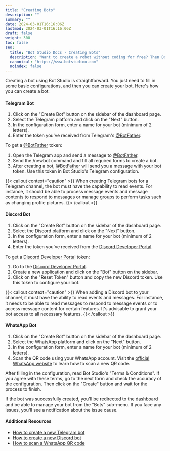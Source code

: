 ```yaml
---
title: "Creating Bots"
description: ""
summary: ""
date: 2024-03-01T16:16:06Z
lastmod: 2024-03-01T16:16:06Z
draft: false
weight: 300
toc: false
seo:
  title: "Bot Studio Docs - Creating Bots"
  description: "Want to create a robot without coding for free? Then Bot Studio is what you need. Click here to see how to create a robot for all platforms."
  canonical: "https://www.botstudioo.com"
  noindex: false
---
```


Creating a bot using Bot Studio is straightforward. You just need to fill in some basic configurations, and then you can create your bot. Here's how you can create a bot:

#### Telegram Bot

1. Click on the "Create Bot" button on the sidebar of the dashboard page.
2. Select the Telegram platform and click on the "Next" button.
3. In the configuration form, enter a name for your bot (minimum of 2 letters).
4. Enter the token you've received from Telegram's [@BotFather](https://t.me/BotFather).

To get a [@BotFather](https://t.me/BotFather) token:

1. Open the Telegram app and send a message to [@BotFather](https://t.me/BotFather).
2. Send the /newbot command and fill all required forms to create a bot.
3. After creating a bot, [@BotFather](https://t.me/BotFather) will send you a message with your bot token. Use this token in Bot Studio's Telegram configuration.

{{< callout context="caution" >}}
When creating Telegram bots for a Telegram channel, the bot must have the capability to read events. For instance, it should be able to process message events and message contents to respond to messages or manage groups to perform tasks such as changing profile pictures.
{{< /callout >}}

#### Discord Bot

1. Click on the "Create Bot" button on the sidebar of the dashboard page.
2. Select the Discord platform and click on the "Next" button.
3. In the configuration form, enter a name for your bot (minimum of 2 letters).
4. Enter the token you've received from the [Discord Developer Portal](https://discord.com/developers/applications).

To get a [Discord Developer Portal](https://discord.com/developers/applications) token:

1. Go to the [Discord Developer Portal](https://discord.com/developers/applications).
2. Create a new application and click on the "Bot" button on the sidebar.
3. Click on the "Reset Token" button and copy the new Discord token. Use this token to configure your bot.

{{< callout context="caution" >}}
When adding a Discord bot to your channel, it must have the ability to read events and messages. For instance, it needs to be able to read messages to respond to message events or to access message content for certain features. It's advisable to grant your bot access to all necessary features.
{{< /callout >}}

#### WhatsApp Bot

1. Click on the "Create Bot" button on the sidebar of the dashboard page.
2. Select the WhatsApp platform and click on the "Next" button.
3. In the configuration form, enter a name for your bot (minimum of 2 letters).
4. Scan the QR code using your WhatsApp account. Visit the [official WhatsApp website](https://faq.whatsapp.com/1317564962315842/?cms_platform=web) to learn how to scan a new QR code.

After filling in the configuration, read Bot Studio's "Terms & Conditions". If you agree with these terms, go to the next form and check the accuracy of the configuration. Then click on the "Create" button and wait for the process to finish.

If the bot was successfully created, you'll be redirected to the dashboard and be able to manage your bot from the "Bots" sub-menu. If you face any issues, you'll see a notification about the issue cause.

#### Additional Resources

- [How to create a new Telegram bot](https://core.telegram.org/bots/features#botfather)
- [How to create a new Discord bot](https://discord.com/developers/docs/quick-start/getting-started)
- [How to scan a WhatsApp QR code](https://faq.whatsapp.com/1317564962315842/?cms_platform=web)
